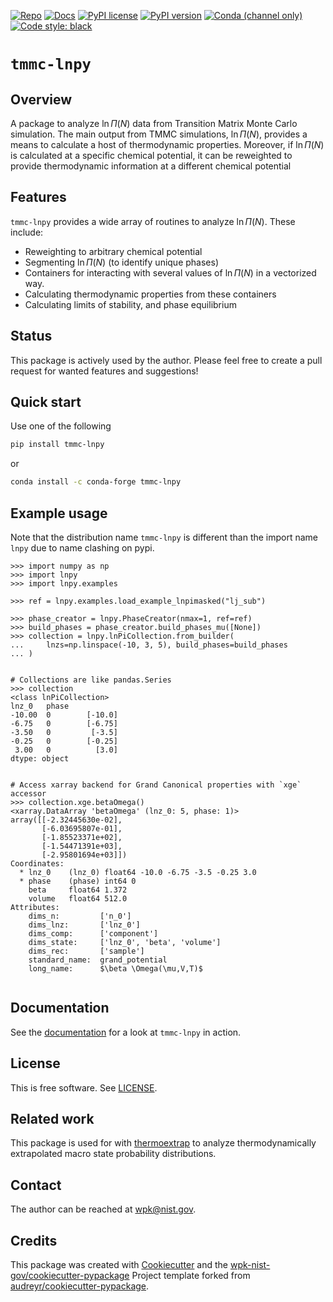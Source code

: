 <!-- markdownlint-disable MD041 -->

[![Repo][repo-badge]][repo-link] [![Docs][docs-badge]][docs-link]
[![PyPI license][license-badge]][license-link]
[![PyPI version][pypi-badge]][pypi-link]
[![Conda (channel only)][conda-badge]][conda-link]
[![Code style: black][black-badge]][black-link]

<!--
  For more badges, see
  https://shields.io/category/other
  https://naereen.github.io/badges/
  [pypi-badge]: https://badge.fury.io/py/tmmc-lnpy
-->

[black-badge]: https://img.shields.io/badge/code%20style-black-000000.svg
[black-link]: https://github.com/psf/black
[pypi-badge]: https://img.shields.io/pypi/v/tmmc-lnpy
[pypi-link]: https://pypi.org/project/tmmc-lnpy
[docs-badge]: https://img.shields.io/badge/docs-sphinx-informational
[docs-link]: https://pages.nist.gov/tmmc-lnpy/
[repo-badge]: https://img.shields.io/badge/--181717?logo=github&logoColor=ffffff
[repo-link]: https://github.com/usnistgov/tmmc-lnpy
[conda-badge]: https://img.shields.io/conda/v/conda-forge/tmmc-lnpy
[conda-link]: https://anaconda.org/conda-forge/tmmc-lnpy
[license-badge]: https://img.shields.io/pypi/l/cmomy?color=informational
[license-link]: https://github.com/usnistgov/tmmc-lnpy/blob/main/LICENSE

<!-- other links -->

# `tmmc-lnpy`

## Overview

A package to analyze $\ln \Pi(N)$ data from Transition Matrix Monte Carlo
simulation. The main output from TMMC simulations, $\ln \Pi(N)$, provides a
means to calculate a host of thermodynamic properties. Moreover, if $\ln \Pi(N)$
is calculated at a specific chemical potential, it can be reweighted to provide
thermodynamic information at a different chemical potential

## Features

`tmmc-lnpy` provides a wide array of routines to analyze $\ln \Pi(N)$. These
include:

- Reweighting to arbitrary chemical potential
- Segmenting $\ln \Pi(N)$ (to identify unique phases)
- Containers for interacting with several values of $\ln \Pi(N)$ in a vectorized
  way.
- Calculating thermodynamic properties from these containers
- Calculating limits of stability, and phase equilibrium

## Status

This package is actively used by the author. Please feel free to create a pull
request for wanted features and suggestions!

## Quick start

Use one of the following

```bash
pip install tmmc-lnpy
```

or

```bash
conda install -c conda-forge tmmc-lnpy
```

## Example usage

Note that the distribution name `tmmc-lnpy` is different than the import name
`lnpy` due to name clashing on pypi.

```pycon
>>> import numpy as np
>>> import lnpy
>>> import lnpy.examples

>>> ref = lnpy.examples.load_example_lnpimasked("lj_sub")

>>> phase_creator = lnpy.PhaseCreator(nmax=1, ref=ref)
>>> build_phases = phase_creator.build_phases_mu([None])
>>> collection = lnpy.lnPiCollection.from_builder(
...     lnzs=np.linspace(-10, 3, 5), build_phases=build_phases
... )


# Collections are like pandas.Series
>>> collection
<class lnPiCollection>
lnz_0   phase
-10.00  0        [-10.0]
-6.75   0        [-6.75]
-3.50   0         [-3.5]
-0.25   0        [-0.25]
 3.00   0          [3.0]
dtype: object


# Access xarray backend for Grand Canonical properties with `xge` accessor
>>> collection.xge.betaOmega()
<xarray.DataArray 'betaOmega' (lnz_0: 5, phase: 1)>
array([[-2.32445630e-02],
       [-6.03695807e-01],
       [-1.85523371e+02],
       [-1.54471391e+03],
       [-2.95801694e+03]])
Coordinates:
  * lnz_0    (lnz_0) float64 -10.0 -6.75 -3.5 -0.25 3.0
  * phase    (phase) int64 0
    beta     float64 1.372
    volume   float64 512.0
Attributes:
    dims_n:         ['n_0']
    dims_lnz:       ['lnz_0']
    dims_comp:      ['component']
    dims_state:     ['lnz_0', 'beta', 'volume']
    dims_rec:       ['sample']
    standard_name:  grand_potential
    long_name:      $\beta \Omega(\mu,V,T)$


```

<!-- end-docs -->

## Documentation

See the [documentation][docs-link] for a look at `tmmc-lnpy` in action.

## License

This is free software. See [LICENSE][license-link].

## Related work

This package is used for with
[thermoextrap](https://github.com/usnistgov/thermo-extrap) to analyze
thermodynamically extrapolated macro state probability distributions.

## Contact

The author can be reached at <wpk@nist.gov>.

## Credits

This package was created with
[Cookiecutter](https://github.com/audreyr/cookiecutter) and the
[wpk-nist-gov/cookiecutter-pypackage](https://github.com/wpk-nist-gov/cookiecutter-pypackage)
Project template forked from
[audreyr/cookiecutter-pypackage](https://github.com/audreyr/cookiecutter-pypackage).
